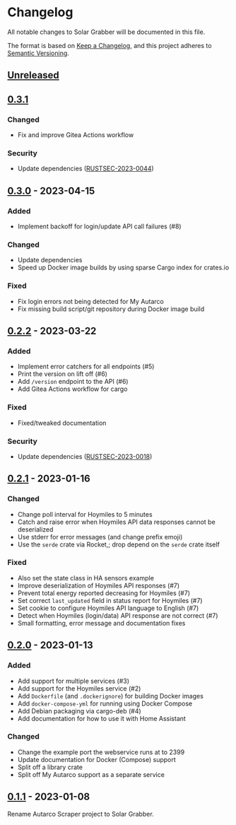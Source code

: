 # Changelog

All notable changes to Solar Grabber will be documented in this file.

The format is based on [Keep a Changelog](https://keepachangelog.com/en/1.0.0/),
and this project adheres to [Semantic Versioning](https://semver.org/spec/v2.0.0.html).

## [Unreleased]

## [0.3.1]

### Changed

* Fix and improve Gitea Actions workflow

### Security

* Update dependencies ([RUSTSEC-2023-0044](https://rustsec.org/advisories/RUSTSEC-2023-0044))

## [0.3.0] - 2023-04-15

### Added

* Implement backoff for login/update API call failures (#8)

### Changed

* Update dependencies
* Speed up Docker image builds by using sparse Cargo index for crates.io

### Fixed

* Fix login errors not being detected for My Autarco
* Fix missing build script/git repository during Docker image build

## [0.2.2] - 2023-03-22

### Added

* Implement error catchers for all endpoints (#5)
* Print the version on lift off (#6)
* Add `/version` endpoint to the API (#6)
* Add Gitea Actions workflow for cargo

### Fixed

* Fixed/tweaked documentation

### Security

* Update dependencies ([RUSTSEC-2023-0018](https://rustsec.org/advisories/RUSTSEC-2023-0018.html))

## [0.2.1] - 2023-01-16

### Changed

* Change poll interval for Hoymiles to 5 minutes
* Catch and raise error when Hoymiles API data responses cannot be deserialized
* Use stderr for error messages (and change prefix emoji)
* Use the `serde` crate via Rocket,; drop depend on the `serde` crate itself

### Fixed

* Also set the state class in HA sensors example
* Improve deserialization of Hoymiles API responses (#7)
* Prevent total energy reported decreasing for Hoymiles (#7)
* Set correct `last_updated` field in status report for Hoymiles (#7)
* Set cookie to configure Hoymiles API language to English (#7)
* Detect when Hoymiles (login/data) API response are not correct (#7)
* Small formatting, error message and documentation fixes

## [0.2.0] - 2023-01-13

### Added

* Add support for multiple services (#3)
* Add support for the Hoymiles service (#2)
* Add `Dockerfile` (and `.dockerignore`) for building Docker images
* Add `docker-compose-yml` for running using Docker Compose
* Add Debian packaging via cargo-deb (#4)
* Add documentation for how to use it with Home Assistant

### Changed

* Change the example port the webservice runs at to 2399
* Update documentation for Docker (Compose) support
* Split off a library crate
* Split off My Autarco support as a separate service

## [0.1.1] - 2023-01-08

Rename Autarco Scraper project to Solar Grabber.

[Unreleased]: https://git.luon.net/paul/solar-grabber/compare/v0.3.1...HEAD
[0.3.1]: https://git.luon.net/paul/solar-grabber/compare/v0.2.2...v0.3.0
[0.3.0]: https://git.luon.net/paul/solar-grabber/compare/v0.2.2...v0.3.0
[0.2.2]: https://git.luon.net/paul/solar-grabber/compare/v0.2.1...v0.2.2
[0.2.1]: https://git.luon.net/paul/solar-grabber/compare/v0.2.0...v0.2.1
[0.2.0]: https://git.luon.net/paul/solar-grabber/compare/v0.1.1...v0.2.0
[0.1.1]: https://git.luon.net/paul/solar-grabber/src/tag/v0.1.1

